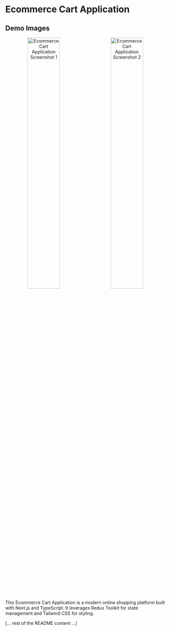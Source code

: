 # Ecommerce Cart Application

## Demo Images

<p align="center">
  <img src="https://i.postimg.cc/d328nBVg/image.png" alt="Ecommerce Cart Application Screenshot 1" width="45%">
  &nbsp; &nbsp; &nbsp; &nbsp;
  <img src="https://i.postimg.cc/hv6nGLBZ/image.png" alt="Ecommerce Cart Application Screenshot 2" width="45%">
</p>

This Ecommerce Cart Application is a modern online shopping platform built with Next.js and TypeScript. It leverages Redux Toolkit for state management and Tailwind CSS for styling.

[... rest of the README content ...]
